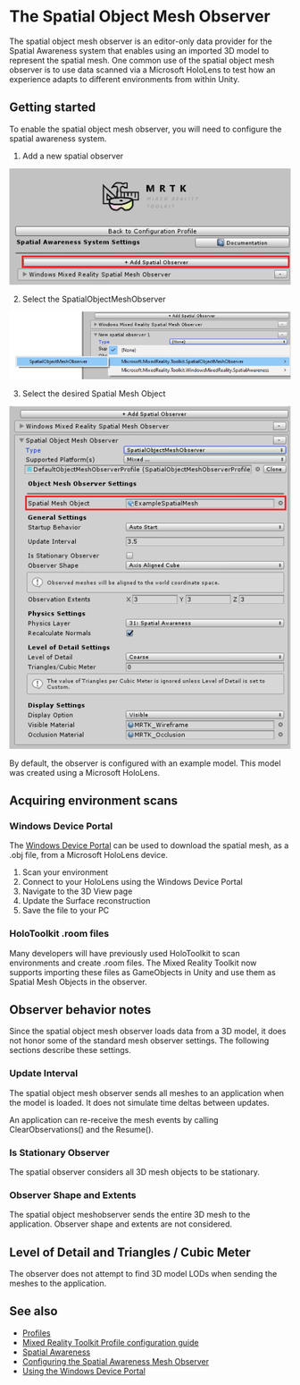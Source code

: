 # The Spatial Object Mesh Observer

The spatial object mesh observer is an editor-only data provider for the Spatial Awareness system 
that enables using an imported 3D model to represent the spatial mesh. One common use of the 
spatial object mesh observer is to use data scanned via a Microsoft HoloLens to test how an
experience adapts to different environments from within Unity.

## Getting started

To enable the spatial object mesh observer, you will need to configure the spatial awareness system.

1. Add a new spatial observer

![Add Spatial Observer](../../Documentation/Images/SpatialAwareness/AddObserver.png)

2. Select the SpatialObjectMeshObserver 

![Select Spatial Object Mesh Observer](../../Documentation/Images/SpatialAwareness/SelectObjectObserver.png)

3. Select the desired Spatial Mesh Object  

![Select the Mesh Object](../../Documentation/Images/SpatialAwareness/ObjectObserverProfile.png)

By default, the observer is configured with an example model. This model was created using a Microsoft HoloLens.

## Acquiring environment scans

### Windows Device Portal

The [Windows Device Portal](https://docs.microsoft.com/en-us/windows/mixed-reality/using-the-windows-device-portal) can be used to download the spatial mesh, as a .obj file, from a Microsoft HoloLens device.

1. Scan your environment
1. Connect to your HoloLens using the Windows Device Portal
1. Navigate to the 3D View page
1. Update the Surface reconstruction
1. Save the file to your PC

### HoloToolkit .room files

Many developers will have previously used HoloToolkit to scan environments and create .room files. The 
Mixed Reality Toolkit now supports importing these files as GameObjects in Unity and use them as
Spatial Mesh Objects in the observer.

## Observer behavior notes

Since the spatial object mesh observer loads data from a 3D model, it does not honor some of the standard mesh
observer settings. The following sections describe these settings.

### Update Interval

The spatial object mesh observer sends all meshes to an application when the model is loaded. It does not
simulate time deltas between updates.

An application can re-receive the mesh events by calling ClearObservations() and the Resume(). 

### Is Stationary Observer

The spatial observer considers all 3D mesh objects to be stationary.

### Observer Shape and Extents

The spatial object meshobserver sends the entire 3D mesh to the application. Observer shape and extents are not considered.

## Level of Detail and Triangles / Cubic Meter

The observer does not attempt to find 3D model LODs when sending the meshes to the application. 

## See also

- [Profiles](../Profiles/Profiles.md)
- [Mixed Reality Toolkit Profile configuration guide](../MixedRealityConfigurationGuide.md) 
- [Spatial Awareness](SpatialAwarenessGettingStarted.md)
- [Configuring the Spatial Awareness Mesh Observer](ConfiguringSpatialAwarenessMeshObserver.md)
- [Using the Windows Device Portal](https://docs.microsoft.com/en-us/windows/mixed-reality/using-the-windows-device-portal)





